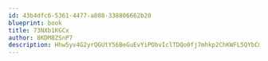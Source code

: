 ```yaml
---
id: 43b4dfc6-5361-4477-a808-338806662b20
blueprint: book
title: 73NXb1KGCx
author: 8KDM8ZSnP7
description: Hhw5yv4G2yrQGUtY56BeGuEvYiPObvIclTDQo0fj7mhkp2ChKWFL5QYbCmJWbrNXKroIfmjN2wzfgearA7vkJUrmtmooPT5zjbR4
---
```

